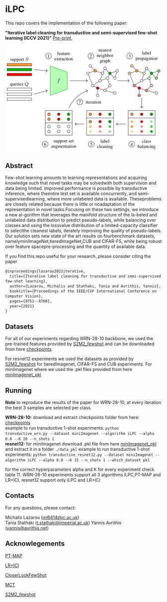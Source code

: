 # iLPC

This repo covers the implementation of the following paper: 

**"Iterative label cleaning for transductive and semi-supervised few-shot learning (ICCV 2021)"** [Pre-print](https://arxiv.org/abs/2012.07962),
<p align='center'>
  <img src='idea.png' width="800px">
</p>

## Abstract

Few-shot learning amounts to learning representations and acquiring knowledge such that novel tasks may be solvedwith both supervision and data being limited.   Improved performance is possible by transductive inference, where theentire test set is available concurrently, and semi-supervisedlearning, where more unlabeled data is available.  Theseproblems are closely related because there is little or noadaptation of the representation in novel tasks.Focusing on these two settings, we introduce a new al-gorithm  that  leverages  the  manifold  structure  of  the  la-beled  and  unlabeled  data  distribution  to  predict  pseudo-labels,  while  balancing  over  classes  and  using  the  lossvalue distribution of a limited-capacity classifier to selectthe cleanest labels, iterately improving the quality of pseudo-labels. Our solution sets new state of the art results on fourbenchmark datasets, namelyminiImageNet,tieredImageNet,CUB and CIFAR-FS, while being robust over feature spacepre-processing  and  the  quantity  of  available  data.


If you find this repo useful for your research, please consider citing the paper
```
@inproceedings{lazarou2021iterative,
  title={Iterative label cleaning for transductive and semi-supervised few-shot learning},
  author={Lazarou, Michalis and Stathaki, Tania and Avrithis, Yannis},
  booktitle={Proceedings of the IEEE/CVF International Conference on Computer Vision},
  pages={8751--8760},
  year={2021}
}
```
## Datasets
For all of our experiments regarding WRN-28-10 backbone, we used the pre-trained features provided by [S2M2_fewshot](https://github.com/nupurkmr9/S2M2_fewshot) and can be downloaded from here [checkpoints](https://drive.google.com/drive/folders/1KfPzwMvVzybvp13IQW5ipHvSxBncTA-C).

For resnet12 experiments we used the datasets as provided by [S2M2_fewshot](https://github.com/nupurkmr9/S2M2_fewshot) for tieredImagenet, CIFAR-FS and CUB experiments. For miniImagenet where we used the .pkl files provided from here [miniImagenet_pkl](https://drive.google.com/file/d/1fJAK5WZTjerW7EWHHQAR9pRJVNg1T1Y7/view)

## Running
**Note** to reproduce the results of the paper for WRN-28-10, at every iteration the best 3 samples are selected per class.  

**WRN-28-10:** download and extract checkpoints folder from here: [checkpoints](https://drive.google.com/drive/folders/1KfPzwMvVzybvp13IQW5ipHvSxBncTA-C)  
example to run transductive 1-shot experiments: `python transductive_wrn.py --dataset miniImagenet --algorithm iLPC --alpha 0.8 --K 20 --n_shots 1`  
**resnet12:** for miniImagenet download .pkl file from here [miniImagenet_pkl](https://drive.google.com/file/d/1fJAK5WZTjerW7EWHHQAR9pRJVNg1T1Y7/view) and extract it in a folder `./data_pkl`
example to run transductive 1-shot experiments: `python transductive_resnet12.py --dataset miniImagenet --algorithm iLPC --alpha 0.8 --K 15 --n_shots 1 --which_dataset pkl`

for the correct hyperparameters alpha and K for every experiment check table 11. 
WRN-28-10 experiments support all 3 algorithms iLPC,PT-MAP and LR+ICI, resnet12 support only iLPC and LR+ICI

## Contacts
For any questions, please contact:

Michalis Lazarou (ml6414@ic.ac.uk)  
Tania Stathaki (t.stathaki@imperial.ac.uk) 
Yannis Avrithis (yannis@avrithis.net)


## Acknowlegements
[PT-MAP](https://github.com/yhu01/PT-MAP)

[LR+ICI](https://github.com/Yikai-Wang/ICI-FSL)

[CloserLookFewShot](https://github.com/wyharveychen/CloserLookFewShot)

[MCT](https://github.com/seongmin-kye/MCT)

[S2M2_fewshot](https://github.com/nupurkmr9/S2M2_fewshot)




